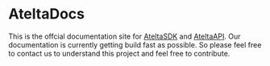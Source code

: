 # AteltaDocs
This is the offcial documentation site for [AteltaSDK](https://github.com/AteltaAI/AteltaSDK) and [AteltaAPI](https://github.com/AteltaAI/AteltaAPI). Our documentation 
is currently getting build fast as possible. So please feel free to contact us to understand this project and feel free to contribute. 



